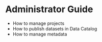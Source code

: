 # Administrator Guide

- How to manage projects
- How to publish datasets in Data Catalog
- How to manage metadata